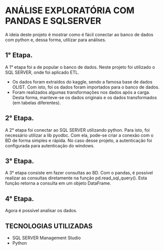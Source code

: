 # ANÁLISE EXPLORATÓRIA COM PANDAS E SQLSERVER

A ideia deste projeto é mostrar como é fácil conectar ao banco de dados com python e, dessa forma, utilizar para análises.

## 1° Etapa.
A 1° etapa foi a de popular o banco de dados. Neste projeto foi utilizado o SQL SERVER, onde foi aplicado ETL.
- Os dados foram extraídos do kaggle, sendo a famosa base de dados OLIST. Com isto, foi os dados foram importados para o banco de dados. 
- Foram realizados algumas transformações nos dados após a carga. Desta forma, manteve-se os dados originais e os dados transformados (em tabelas diferentes).

## 2° Etapa.
A 2° etapa foi conectar ao SQL SERVER utilizando python. Para isto, foi necessário utilizar a lib pyodbc. Com ela, pode-se criar a conexão com o BD de forma simples e rápida. No caso desse projeto, a autenticação foi configurada para autenticação do windows.

## 3° Etapa.
A 3° etapa consiste em fazer consultas ao BD. Com o pandas, é possível realizar as consultas diretamente na função pd.read_sql_query(). Esta função retorna a consulta em um objeto DataFrame.

## 4° Etapa.
Agora é possível analisar os dados.


## TECNOLOGIAS UTILIZADAS
- SQL SERVER Management Studio
- Python



